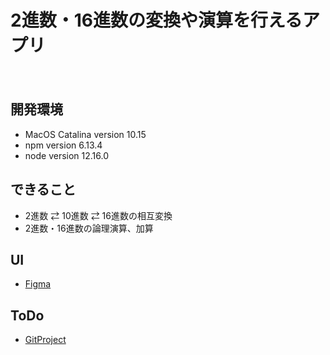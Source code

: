 2進数・16進数の変換や演算を行えるアプリ
====
　
## 開発環境  
- MacOS Catalina version 10.15  
- npm version 6.13.4 
- node version 12.16.0 

## できること
- 2進数 ⇄ 10進数 ⇄ 16進数の相互変換
- 2進数・16進数の論理演算、加算

## UI
- [Figma](https://www.figma.com/file/Xr2kKzgqgDiwdy3T64H4ZY/Prototype-Catalog?node-id=35%3A3)  

## ToDo
- [GitProject](https://github.com/shusuke0812/CalcOfHexadecimalAndBinaryNumber/projects/1)  
